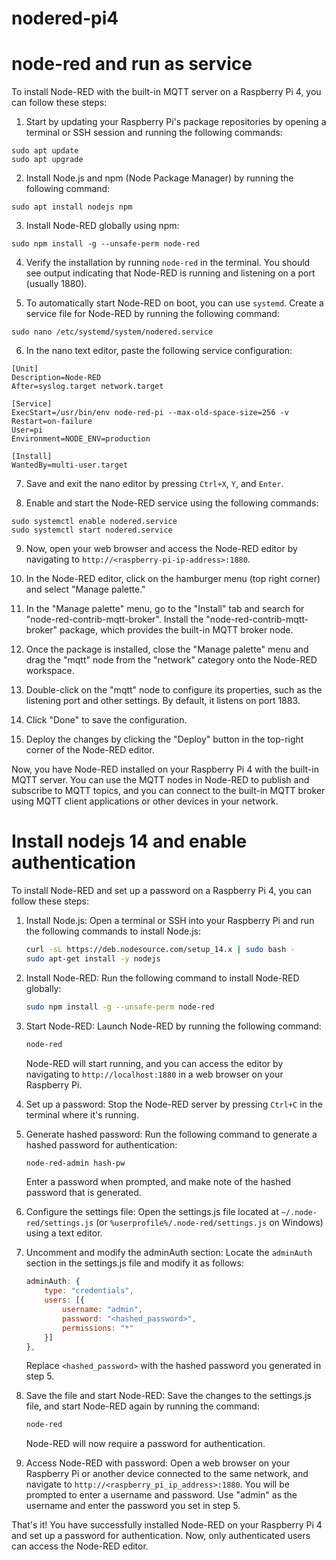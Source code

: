 # nodered-pi4
# node-red and run as service
To install Node-RED with the built-in MQTT server on a Raspberry Pi 4, you can follow these steps:

1. Start by updating your Raspberry Pi's package repositories by opening a terminal or SSH session and running the following commands:

```shell
sudo apt update
sudo apt upgrade
```

2. Install Node.js and npm (Node Package Manager) by running the following command:

```shell
sudo apt install nodejs npm
```

3. Install Node-RED globally using npm:

```shell
sudo npm install -g --unsafe-perm node-red
```

4. Verify the installation by running `node-red` in the terminal. You should see output indicating that Node-RED is running and listening on a port (usually 1880).

5. To automatically start Node-RED on boot, you can use `systemd`. Create a service file for Node-RED by running the following command:

```shell
sudo nano /etc/systemd/system/nodered.service
```

6. In the nano text editor, paste the following service configuration:

```plaintext
[Unit]
Description=Node-RED
After=syslog.target network.target

[Service]
ExecStart=/usr/bin/env node-red-pi --max-old-space-size=256 -v
Restart=on-failure
User=pi
Environment=NODE_ENV=production

[Install]
WantedBy=multi-user.target
```

7. Save and exit the nano editor by pressing `Ctrl+X`, `Y`, and `Enter`.

8. Enable and start the Node-RED service using the following commands:

```shell
sudo systemctl enable nodered.service
sudo systemctl start nodered.service
```

9. Now, open your web browser and access the Node-RED editor by navigating to `http://<raspberry-pi-ip-address>:1880`.

10. In the Node-RED editor, click on the hamburger menu (top right corner) and select "Manage palette."

11. In the "Manage palette" menu, go to the "Install" tab and search for "node-red-contrib-mqtt-broker". Install the "node-red-contrib-mqtt-broker" package, which provides the built-in MQTT broker node.

12. Once the package is installed, close the "Manage palette" menu and drag the "mqtt" node from the "network" category onto the Node-RED workspace.

13. Double-click on the "mqtt" node to configure its properties, such as the listening port and other settings. By default, it listens on port 1883.

14. Click "Done" to save the configuration.

15. Deploy the changes by clicking the "Deploy" button in the top-right corner of the Node-RED editor.

Now, you have Node-RED installed on your Raspberry Pi 4 with the built-in MQTT server. You can use the MQTT nodes in Node-RED to publish and subscribe to MQTT topics, and you can connect to the built-in MQTT broker using MQTT client applications or other devices in your network.

# Install nodejs 14 and enable authentication
To install Node-RED and set up a password on a Raspberry Pi 4, you can follow these steps:

1. Install Node.js: Open a terminal or SSH into your Raspberry Pi and run the following commands to install Node.js:

   ```bash
   curl -sL https://deb.nodesource.com/setup_14.x | sudo bash -
   sudo apt-get install -y nodejs
   ```

2. Install Node-RED: Run the following command to install Node-RED globally:

   ```bash
   sudo npm install -g --unsafe-perm node-red
   ```

3. Start Node-RED: Launch Node-RED by running the following command:

   ```bash
   node-red
   ```

   Node-RED will start running, and you can access the editor by navigating to `http://localhost:1880` in a web browser on your Raspberry Pi.

4. Set up a password: Stop the Node-RED server by pressing `Ctrl+C` in the terminal where it's running.

5. Generate hashed password: Run the following command to generate a hashed password for authentication:

   ```bash
   node-red-admin hash-pw
   ```

   Enter a password when prompted, and make note of the hashed password that is generated.

6. Configure the settings file: Open the settings.js file located at `~/.node-red/settings.js` (or `%userprofile%/.node-red/settings.js` on Windows) using a text editor.

7. Uncomment and modify the adminAuth section: Locate the `adminAuth` section in the settings.js file and modify it as follows:

   ```javascript
   adminAuth: {
       type: "credentials",
       users: [{
           username: "admin",
           password: "<hashed_password>",
           permissions: "*"
       }]
   },
   ```

   Replace `<hashed_password>` with the hashed password you generated in step 5.

8. Save the file and start Node-RED: Save the changes to the settings.js file, and start Node-RED again by running the command:

   ```bash
   node-red
   ```

   Node-RED will now require a password for authentication.

9. Access Node-RED with password: Open a web browser on your Raspberry Pi or another device connected to the same network, and navigate to `http://<raspberry_pi_ip_address>:1880`. You will be prompted to enter a username and password. Use "admin" as the username and enter the password you set in step 5.

That's it! You have successfully installed Node-RED on your Raspberry Pi 4 and set up a password for authentication. Now, only authenticated users can access the Node-RED editor.


